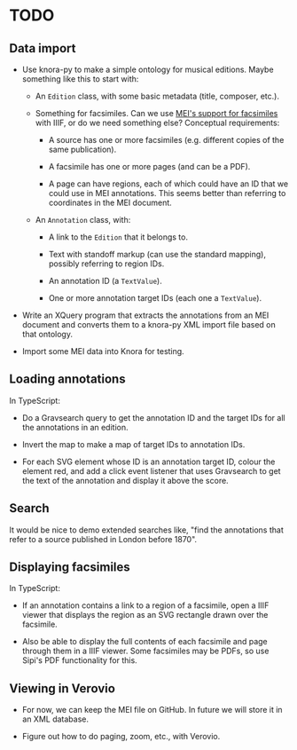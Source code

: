 # TODO

## Data import

- Use knora-py to make a simple ontology for musical
  editions. Maybe something like this to start with:
  
  - An `Edition` class, with some basic metadata (title, composer,
    etc.).
	
  - Something for facsimiles. Can we use [MEI's support for
    facsimiles](https://music-encoding.org/guidelines/v4/content/facsimilesrecordings.html#facsimiles)
    with IIIF, or do we need something else? Conceptual requirements:
	
	- A source has one or more facsimiles (e.g. different copies of
      the same publication).
	
	- A facsimile has one or more pages (and can be a PDF).
	
	- A page can have regions, each of which could have an ID that we
      could use in MEI annotations. This seems better than referring
      to coordinates in the MEI document.
	
  - An `Annotation` class, with:
  
    - A link to the `Edition` that it belongs to.
  
    - Text with standoff markup (can use the standard mapping),
      possibly referring to region IDs.
  
    - An annotation ID (a `TextValue`).
  
    - One or more annotation target IDs (each one a `TextValue`).

- Write an XQuery program that extracts the annotations from an MEI
  document and converts them to a knora-py XML import file based on
  that ontology.
  
- Import some MEI data into Knora for testing.

## Loading annotations

In TypeScript:

- Do a Gravsearch query to get the annotation ID and the target IDs
  for all the annotations in an edition.
  
- Invert the map to make a map of target IDs to annotation IDs.

- For each SVG element whose ID is an annotation target ID, colour the
  element red, and add a click event listener that uses Gravsearch to
  get the text of the annotation and display it above the score.

## Search

It would be nice to demo extended searches like, "find the annotations
that refer to a source published in London before 1870".

## Displaying facsimiles

In TypeScript:

- If an annotation contains a link to a region of a facsimile, open a
  IIIF viewer that displays the region as an SVG rectangle drawn over
  the facsimile.
  
- Also be able to display the full contents of each facsimile and page
  through them in a IIIF viewer. Some facsimiles may be PDFs, so use
  Sipi's PDF functionality for this.

## Viewing in Verovio

- For now, we can keep the MEI file on GitHub. In future we will store
  it in an XML database.

- Figure out how to do paging, zoom, etc., with Verovio.
